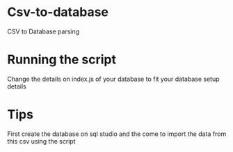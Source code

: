 # Csv-to-database
CSV to Database parsing

# Running the script
Change the details on index.js of your database to fit your database setup details

# Tips
First create the database on sql studio and the come to import the data from this csv using the script
